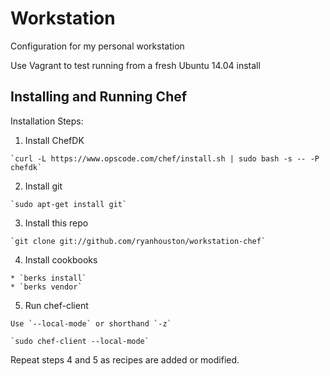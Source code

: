 # Workstation

Configuration for my personal workstation

Use Vagrant to test running from a fresh Ubuntu 14.04 install

## Installing and Running Chef

Installation Steps:
  1. Install ChefDK

    `curl -L https://www.opscode.com/chef/install.sh | sudo bash -s -- -P chefdk`

  2. Install git

    `sudo apt-get install git`

  3. Install this repo

    `git clone git://github.com/ryanhouston/workstation-chef`

  4. Install cookbooks

    * `berks install`
    * `berks vendor`

  5. Run chef-client

    Use `--local-mode` or shorthand `-z`

    `sudo chef-client --local-mode`

Repeat steps 4 and 5 as recipes are added or modified.

